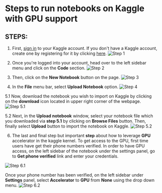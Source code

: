 # Steps to run notebooks on Kaggle with GPU support

## STEPS:
1. First, [sign in](https://www.kaggle.com/account/login) to your Kaggle account. If you don't have a Kaggle account, create one by registering for it by clicking [here](https://www.kaggle.com/account/login?phase=startRegisterTab&returnUrl=%2F). 
![Step 1](../tutorials/static/kaggle_step1.png)

2. Once you're logged into your account, head over to the left sidebar menu and click on the **Code** section. 
![Step 2](../tutorials/static/kaggle_step2.png)

3. Then, click on the **New Notebook** button on the page.
![Step 3](../tutorials/static/kaggle_step3.png)

4. In the **File** menu bar, select **Upload Notebook** option.
![Step 4](../tutorials/static/kaggle_step4.png)

5.1 Now, download the notebook you wish to import on Kaggle by clicking on the **download** icon located in upper right corner of the webpage.
![Step 5.1](../tutorials/static/kaggle_step5.1.png)

5.2 Next, in the **Upload notebook** window, select your  notebook file which you downloaded via **step 5.1** by clicking on **Browse Files** button. Then, finally select **Upload** button to import the notebook on Kaggle.
![Step 5.2](../tutorials/static/kaggle_step5.2.png)

6. The last and final step but important **step** about how to leverage **GPU** accelerator in the kaggle kernel. To get access to the GPU, first time users have get their phone numbers verified. In order to have GPU access, on the left sidebar of the notebook under the settings panel, go to **Get phone verified** link and enter your credentials.
   

![Step 6.1](../tutorials/static/kaggle_step6_1.png)

Once your phone number has been verified, on the left sidebar under **Settings** panel, select **Accelerator** to **GPU** from **None** using the drop down menu.
![Step 6.2](../tutorials/static/kaggle_step6_2.png)
